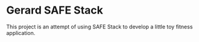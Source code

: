 # Gerard SAFE Stack
This project is an attempt of using SAFE Stack to develop a little toy fitness application.
